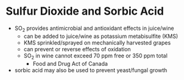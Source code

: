 # Sulfur Dioxide and Sorbic Acid
- SO$_2$ provides antimicrobial and antioxidant effects in juice/wine
	- can be added to juice/wine as potassium metabisulfite (KMS)
	- KMS sprinkled/sprayed on mechanically harvested grapes
	- can prevent or reverse effects of oxidation
	- SO$_2$ in wine cannot exceed 70 ppm free or 350 ppm total
		- Food and Drug Act of Canada
- sorbic acid may also be used to prevent yeast/fungal growth